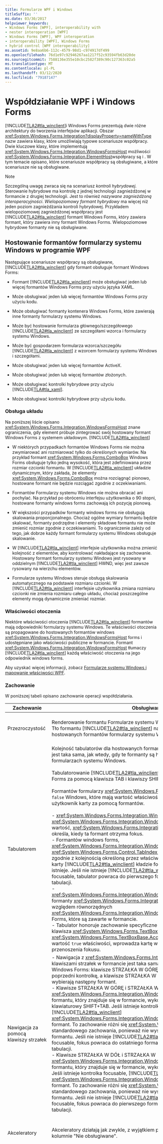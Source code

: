```yaml
---
title: Formularze WPF i Windows
titleSuffix: ''
ms.date: 03/30/2017
helpviewer_keywords:
- Windows Forms [WPF], interoperability with
- nester interoperation [WPF]
- Windows Forms [WPF], WPF interoperation
- interoperability [WPF], Windows Forms
- hybrid control [WPF interoperability]
ms.assetid: 9e8aa6b6-112c-4579-98d1-c974917df499
ms.openlocfilehash: 76d1e97c92946267aa1217f52c93594fb63d20de
ms.sourcegitcommit: 7588136e355e10cbc2582f389c90c127363c02a5
ms.translationtype: MT
ms.contentlocale: pl-PL
ms.lasthandoff: 03/12/2020
ms.locfileid: "79187147"
---
```

# <a name="wpf-and-windows-forms-interoperation"></a>Współdziałanie WPF i Windows Forms
[!INCLUDE[TLA2#tla_winclient](../../../../includes/tla2sharptla-winclient-md.md)]i Windows Forms prezentują dwie różne architektury do tworzenia interfejsów aplikacji. Obszar <xref:System.Windows.Forms.Integration?displayProperty=nameWithType> nazw zawiera klasy, które umożliwiają typowe scenariusze współpracy. Dwie kluczowe klasy, które implementują <xref:System.Windows.Forms.Integration.WindowsFormsHost> możliwości <xref:System.Windows.Forms.Integration.ElementHost>współpracy są i . W tym temacie opisano, które scenariusze współpracy są obsługiwane, a które scenariusze nie są obsługiwane.  
  
> [!NOTE]
> Szczególną uwagę zwraca się na scenariusz *kontroli hybrydowej.* Sterowanie hybrydowe ma kontrolę z jednej technologii zagnieżdżonej w formancie z drugiej technologii. Jest to również *nazywane zagnieżdżoną interoperacyjności*. *Wielopoziomowy formant hybrydowy* ma więcej niż jeden poziom zagnieżdżania kontroli hybrydowej. Przykładem wielopoziomowej zagnieżdżonej współpracy jest [!INCLUDE[TLA2#tla_winclient](../../../../includes/tla2sharptla-winclient-md.md)] formant Windows Forms, który zawiera formant, który zawiera inny formant Windows Forms. Wielopoziomowe hybrydowe formanty nie są obsługiwane.  

<a name="Windows_Presentation_Foundation_Application_Hosting"></a>
## <a name="hosting-windows-forms-controls-in-wpf"></a>Hostowanie formantów formularzy systemu Windows w programie WPF  
 Następujące scenariusze współpracy są obsługiwane, [!INCLUDE[TLA2#tla_winclient](../../../../includes/tla2sharptla-winclient-md.md)] gdy formant obsługuje formant Windows Forms:  
  
- Formant [!INCLUDE[TLA2#tla_winclient](../../../../includes/tla2sharptla-winclient-md.md)] może obsługiwać jeden lub więcej formantów Windows Forms przy użyciu języka XAML.  
  
- Może obsługiwać jeden lub więcej formantów Windows Forms przy użyciu kodu.  
  
- Może obsługiwać formanty kontenera Windows Forms, które zawierają inne formanty formularzy systemu Windows.  
  
- Może być hostowanie formularza głównego/szczegółowego [!INCLUDE[TLA2#tla_winclient](../../../../includes/tla2sharptla-winclient-md.md)] ze szczegółami wzorca i formularzy systemu Windows.  
  
- Może być gospodarzem formularza wzorca/szczegółu [!INCLUDE[TLA2#tla_winclient](../../../../includes/tla2sharptla-winclient-md.md)] z wzorcem formularzy systemu Windows i szczegółami.  
  
- Może obsługiwać jeden lub więcej formantów ActiveX.  
  
- Może obsługiwać jeden lub więcej formantów złożonych.  
  
- Może obsługiwać kontrolki hybrydowe przy użyciu [!INCLUDE[TLA#tla_xaml](../../../../includes/tlasharptla-xaml-md.md)].  
  
- Może obsługiwać kontrolki hybrydowe przy użyciu kodu.  
  
### <a name="layout-support"></a>Obsługa układu  
 Na poniższej liście opisano <xref:System.Windows.Forms.Integration.WindowsFormsHost> znane ograniczenia, gdy element próbuje zintegrować swój hostowany formant Windows Forms z systemem układowym. [!INCLUDE[TLA2#tla_winclient](../../../../includes/tla2sharptla-winclient-md.md)]  
  
- W niektórych przypadkach formantów Windows Forms nie można zwymiarować ani rozmiarować tylko do określonych wymiarów. Na przykład formant <xref:System.Windows.Forms.ComboBox> Windows Forms obsługuje tylko jedną wysokość, która jest zdefiniowana przez rozmiar czcionki formantu. W [!INCLUDE[TLA2#tla_winclient](../../../../includes/tla2sharptla-winclient-md.md)] układzie dynamicznym, który zakłada, że elementy <xref:System.Windows.Forms.ComboBox> można rozciągnąć pionowo, hostowane formant nie będzie rozciągać zgodnie z oczekiwaniami.  
  
- Formantów Formularzy systemu Windows nie można obracać ani pochylać. Na przykład po obróceniu interfejsu użytkownika o 90 stopni, hostowane formanty windows forms zachowają ich pozycję pionową.  
  
- W większości przypadków formanty windows forms nie obsługują skalowania proporcjonalnego. Chociaż ogólne wymiary formantu będzie skalować, formanty podrzędne i elementy składowe formantu nie może zmienić rozmiar zgodnie z oczekiwaniami. To ograniczenie zależy od tego, jak dobrze każdy formant formularzy systemu Windows obsługuje skalowanie.  
  
- W [!INCLUDE[TLA2#tla_winclient](../../../../includes/tla2sharptla-winclient-md.md)] interfejsie użytkownika można zmienić kolejność z elementów, aby kontrolować nakładające się zachowanie. Hostowany formant formularzy systemu Windows jest rysowany w oddzielnym [!INCLUDE[TLA2#tla_winclient](../../../../includes/tla2sharptla-winclient-md.md)] HWND, więc jest zawsze rysowany na wierzchu elementów.  
  
- Formularze systemu Windows steruje obsługą skalowania automatycznego na podstawie rozmiaru czcionki. W [!INCLUDE[TLA2#tla_winclient](../../../../includes/tla2sharptla-winclient-md.md)] interfejsie użytkownika zmiana rozmiaru czcionki nie zmienia rozmiaru całego układu, chociaż poszczególne elementy mogą dynamicznie zmieniać rozmiar.  
  
### <a name="ambient-properties"></a>Właściwości otoczenia  
 Niektóre właściwości otoczenia [!INCLUDE[TLA2#tla_winclient](../../../../includes/tla2sharptla-winclient-md.md)] formantów mają odpowiedniki formularzy systemu Windows. Te właściwości otoczenia są propagowane do hostowanych formantów windows <xref:System.Windows.Forms.Integration.WindowsFormsHost> forms i udostępniane jako właściwości publiczne w formancie. Formant <xref:System.Windows.Forms.Integration.WindowsFormsHost> tłumaczy [!INCLUDE[TLA2#tla_winclient](../../../../includes/tla2sharptla-winclient-md.md)] każdą właściwość otoczenia na jego odpowiednik windows forms.  
  
 Aby uzyskać więcej informacji, zobacz [Formularze systemu Windows i mapowanie właściwości WPF](windows-forms-and-wpf-property-mapping.md).  
  
### <a name="behavior"></a>Zachowanie  
 W poniższej tabeli opisano zachowanie operacji współdziałania.  
  
|Zachowanie|Obsługiwane|Nieobsługiwane|  
|--------------|---------------|-------------------|  
|Przezroczystość|Renderowanie formantu Formularze systemu Windows obsługuje przezroczystość. Tło formantu [!INCLUDE[TLA2#tla_winclient](../../../../includes/tla2sharptla-winclient-md.md)] nadrzędnego może stać się tłem hostowanych formantów formularzy systemu Windows.|Niektóre formanty formularzy systemu Windows nie obsługują przezroczystości. Na przykład <xref:System.Windows.Forms.TextBox> i <xref:System.Windows.Forms.ComboBox> formanty nie będą [!INCLUDE[TLA2#tla_winclient](../../../../includes/tla2sharptla-winclient-md.md)]przezroczyste, gdy hostowane przez program .|  
|Tabulatorem|Kolejność tabulatorów dla hostowanych formantów formularzy systemu Windows jest taka sama, jak wtedy, gdy te formanty są hostowane w aplikacji opartej na formularzach systemu Windows.<br /><br /> Tabulatorowanie [!INCLUDE[TLA2#tla_winclient](../../../../includes/tla2sharptla-winclient-md.md)] z formantu do formantu Windows Forms za pomocą klawisza TAB i klawiszy SHIFT+TAB działa jak zwykle.<br /><br /> Formantów formularzy <xref:System.Windows.Forms.Control.TabStop%2A> systemu `false` Windows, które mają wartość właściwości nie otrzymują fokus, gdy użytkownik karty za pomocą formantów.<br /><br /> - <xref:System.Windows.Forms.Integration.WindowsFormsHost> Każdy formant ma <xref:System.Windows.Forms.Integration.WindowsFormsHost.TabIndex%2A> wartość, <xref:System.Windows.Forms.Integration.WindowsFormsHost> która określa, kiedy ta formant otrzyma fokus.<br />- Formantów windows forms, <xref:System.Windows.Forms.Integration.WindowsFormsHost> które znajdują się <xref:System.Windows.Forms.Control.TabIndex%2A> wewnątrz kontenera postępuj zgodnie z kolejnością określoną przez właściwość. Tabulowanie z indeksu ostatniej karty [!INCLUDE[TLA2#tla_winclient](../../../../includes/tla2sharptla-winclient-md.md)] kładzie fokus na następny formant, jeśli istnieje. Jeśli nie istnieje [!INCLUDE[TLA2#tla_winclient](../../../../includes/tla2sharptla-winclient-md.md)] żadna inna formant focusable, tabulator powraca do pierwszego formantu Windows Forms w kolejności tabulacji.<br />-   <xref:System.Windows.Forms.Integration.WindowsFormsHost.TabIndex%2A>wartości formanty <xref:System.Windows.Forms.Integration.WindowsFormsHost> wewnątrz są względem równorzędnych <xref:System.Windows.Forms.Integration.WindowsFormsHost> formantów Windows Forms, które są zawarte w formancie.<br />- Tabulator honoruje zachowanie specyficzne dla kontroli. Na przykład naciśnięcie klawisza <xref:System.Windows.Forms.TextBox> TAB w <xref:System.Windows.Forms.TextBoxBase.AcceptsTab%2A> formancie, który ma wartość `true` właściwości, wprowadza kartę w polu tekstowym zamiast przenoszenia fokusu.|Nie dotyczy.|  
|Nawigacja za pomocą klawiszy strzałek|- Nawigacja z <xref:System.Windows.Forms.Integration.WindowsFormsHost> klawiszami strzałek w formancie jest taka sama jak w zwykłym formancie kontenera Windows Forms: klawisze STRZAŁKA W GÓRĘ i STRZAŁKA W LEWO wybierają poprzedni kontrolkę, a klawisze STRZAŁKA W DÓŁ i STRZAŁKA W PRAWO wybierają następny formant.<br />- Klawisze STRZAŁKA W GÓRĘ i STRZAŁKA W <xref:System.Windows.Forms.Integration.WindowsFormsHost> LEWO z pierwszego formantu, który znajduje się w formancie, wykonują tę samą akcję, co skrót klawiaturowy SHIFT+TAB. Jeśli istnieje kontrolka focusable, [!INCLUDE[TLA2#tla_winclient](../../../../includes/tla2sharptla-winclient-md.md)] <xref:System.Windows.Forms.Integration.WindowsFormsHost> fokus przenosi poza formant. To zachowanie różni się <xref:System.Windows.Forms.ContainerControl> od standardowego zachowania, ponieważ nie występuje zawijanie do ostatniego formantu. Jeśli nie istnieje [!INCLUDE[TLA2#tla_winclient](../../../../includes/tla2sharptla-winclient-md.md)] żadna inna formant focusable, fokus powraca do ostatniego formantu Windows Forms w kolejności tabulacji.<br />- Klawisze STRZAŁKA W DÓŁ i STRZAŁKA W <xref:System.Windows.Forms.Integration.WindowsFormsHost> PRAWO z ostatniego formantu, który znajduje się w formancie, wykonują tę samą akcję co klawisz TAB. Jeśli istnieje kontrolka focusable, [!INCLUDE[TLA2#tla_winclient](../../../../includes/tla2sharptla-winclient-md.md)] <xref:System.Windows.Forms.Integration.WindowsFormsHost> fokus przenosi poza formant. To zachowanie różni się <xref:System.Windows.Forms.ContainerControl> od standardowego zachowania, ponieważ nie występuje zawijanie do pierwszego formantu. Jeśli nie istnieje [!INCLUDE[TLA2#tla_winclient](../../../../includes/tla2sharptla-winclient-md.md)] żadna inna formant focusable, fokus powraca do pierwszego formantu Windows Forms w kolejności tabulacji.|Nie dotyczy.|  
|Akceleratory|Akceleratory działają jak zwykle, z wyjątkiem przypadków wymienionych w kolumnie "Nie obsługiwane".|Zduplikowane akceleratory w różnych technologiach nie działają jak zwykłe zduplikowane akceleratory. Gdy akcelerator jest duplikowany między technologiami, z co [!INCLUDE[TLA2#tla_winclient](../../../../includes/tla2sharptla-winclient-md.md)] najmniej jednym w formancie Windows Forms, a drugi na formancie, formant Windows Forms zawsze odbiera akcelerator. Fokus nie przełącza się między formantami po naciśnięciu zduplikowanego akceleratora.|  
|Klawisze skrótów|Klawisze skrótów działają jak zwykle, z wyjątkiem sytuacji, gdy zaznaczono w kolumnie "Nie obsługiwane".|- Klawisze skrótów formularzy systemu Windows, które są obsługiwane [!INCLUDE[TLA2#tla_winclient](../../../../includes/tla2sharptla-winclient-md.md)] na etapie przetwarzania wstępnego, zawsze mają pierwszeństwo przed klawiszami skrótów. Na przykład jeśli masz <xref:System.Windows.Forms.ToolStrip> formant z ctrl + S klawisze skrótów zdefiniowane i istnieje [!INCLUDE[TLA2#tla_winclient](../../../../includes/tla2sharptla-winclient-md.md)] polecenie powiązane z CTRL + S, program obsługi <xref:System.Windows.Forms.ToolStrip> jest zawsze wywoływane najpierw, niezależnie od fokusu.<br />- Klawisze skrótów formularzy <xref:System.Windows.Forms.Control.KeyDown> systemu Windows obsługiwane [!INCLUDE[TLA2#tla_winclient](../../../../includes/tla2sharptla-winclient-md.md)]przez zdarzenie są przetwarzane jako ostatnie w programie . Można zapobiec takie zachowanie, zastępując <xref:System.Windows.Forms.Control.IsInputKey%2A> metodę formantu Windows <xref:System.Windows.Forms.Control.PreviewKeyDown> Forms lub obsługi zdarzenia. Powrót `true` z <xref:System.Windows.Forms.Control.IsInputKey%2A> metody lub ustawić wartość <xref:System.Windows.Forms.PreviewKeyDownEventArgs.IsInputKey%2A?displayProperty=nameWithType> właściwości `true` w <xref:System.Windows.Forms.Control.PreviewKeyDown> programie obsługi zdarzeń.|  
|AkceptujeReturn, AcceptsTab i inne zachowanie specyficzne dla formantu|Właściwości, które zmieniają domyślne zachowanie klawiatury działają jak zwykle, <xref:System.Windows.Forms.Control.IsInputKey%2A> przy założeniu, że formant Windows Forms zastępuje metodę zwracania `true`.|Formantów windows forms, które <xref:System.Windows.Forms.Control.KeyDown> zmieniają domyślne zachowanie klawiatury przez obsługę zdarzenia są przetwarzane ostatnio w formancie hosta. [!INCLUDE[TLA2#tla_winclient](../../../../includes/tla2sharptla-winclient-md.md)] Ponieważ te formanty są przetwarzane jako ostatnie, mogą powodować nieoczekiwane zachowanie.|  
|Wprowadzanie i opuszczanie zdarzeń|Gdy fokus nie przechodzi <xref:System.Windows.Forms.Integration.ElementHost> do formantu zawierającego, Enter i Leave <xref:System.Windows.Forms.Integration.WindowsFormsHost> zdarzenia są wywoływane jak zwykle, gdy zmienia fokus w jednym formancie.|Zdarzenia Enter i Leave nie są wywoływane po wystąpieniu następujących zmian fokusu:<br /><br /> - Od wewnątrz <xref:System.Windows.Forms.Integration.WindowsFormsHost> do zewnątrz kontroli.<br />- Z zewnątrz <xref:System.Windows.Forms.Integration.WindowsFormsHost> do wewnątrz kontroli.<br />- Poza <xref:System.Windows.Forms.Integration.WindowsFormsHost> kontrolą.<br />- Z formantu Windows <xref:System.Windows.Forms.Integration.WindowsFormsHost> Forms hostowanego w formancie do <xref:System.Windows.Forms.Integration.ElementHost> formantu hostowanego wewnątrz tego samego <xref:System.Windows.Forms.Integration.WindowsFormsHost>.|  
|Wielowątkowość|Obsługiwane są wszystkie odmiany wielowątkowe.|Zarówno formularze [!INCLUDE[TLA2#tla_winclient](../../../../includes/tla2sharptla-winclient-md.md)] systemu Windows, jak i technologie zakładają model współbieżności jednowątkowej. Podczas debugowania wywołania obiektów struktury z innych wątków spowoduje wyjątek wymuszania tego wymogu.|  
|Zabezpieczenia|Wszystkie scenariusze współpracy wymagają pełnego zaufania.|Żadne scenariusze współpracy nie są dozwolone w częściowym zaufaniu.|  
|Ułatwienia dostępu|Obsługiwane są wszystkie scenariusze ułatwień dostępu. Produkty technologii ułatwiwczej działają poprawnie, gdy są używane [!INCLUDE[TLA2#tla_winclient](../../../../includes/tla2sharptla-winclient-md.md)] dla aplikacji hybrydowych, które zawierają zarówno formularze systemu Windows, jak i formanty.|Nie dotyczy.|  
|Schowek|Wszystkie operacje schowka działają jak zwykle. Obejmuje to wycinanie i [!INCLUDE[TLA2#tla_winclient](../../../../includes/tla2sharptla-winclient-md.md)] wklejanie między formularzami systemu Windows i formantami.|Nie dotyczy.|  
|Funkcja przeciągania i upuszczania|Wszystkie operacje przeciągania i upuszczania działają jak zwykle. Obejmuje to operacje między [!INCLUDE[TLA2#tla_winclient](../../../../includes/tla2sharptla-winclient-md.md)] formularzami systemu Windows i formantami.|Nie dotyczy.|  
  
<a name="Windows_Forms_Application_Hosting_Windows"></a>
## <a name="hosting-wpf-controls-in-windows-forms"></a>Hostowanie formantów WPF w formularzach systemu Windows  
 Następujące scenariusze współpracy są obsługiwane, gdy formant [!INCLUDE[TLA2#tla_winclient](../../../../includes/tla2sharptla-winclient-md.md)] Windows Forms obsługuje formant:  
  
- Hostowanie jednego [!INCLUDE[TLA2#tla_winclient](../../../../includes/tla2sharptla-winclient-md.md)] lub więcej formantów przy użyciu kodu.  
  
- Kojarzenie arkusza właściwości z co [!INCLUDE[TLA2#tla_winclient](../../../../includes/tla2sharptla-winclient-md.md)] najmniej jednym hostowanym formantem.  
  
- Hostowanie jednej [!INCLUDE[TLA2#tla_winclient](../../../../includes/tla2sharptla-winclient-md.md)] lub więcej stron w formularzu.  
  
- Uruchamianie [!INCLUDE[TLA2#tla_winclient](../../../../includes/tla2sharptla-winclient-md.md)] okna.  
  
- Hostowanie formularza wzorca/szczegółów z [!INCLUDE[TLA2#tla_winclient](../../../../includes/tla2sharptla-winclient-md.md)] wzorcem formularzy systemu Windows i szczegółami.  
  
- Hostowanie formularza wzorca/szczegółów ze [!INCLUDE[TLA2#tla_winclient](../../../../includes/tla2sharptla-winclient-md.md)] szczegółami wzorca i formularzy systemu Windows.  
  
- Hostowanie [!INCLUDE[TLA2#tla_winclient](../../../../includes/tla2sharptla-winclient-md.md)] niestandardowych formantów.  
  
- Hosting elementów sterujących hybrydowych.  
  
### <a name="ambient-properties"></a>Właściwości otoczenia  
 Niektóre właściwości otoczenia formantów [!INCLUDE[TLA2#tla_winclient](../../../../includes/tla2sharptla-winclient-md.md)] windows forms mają odpowiedniki. Te właściwości otoczenia są propagowane [!INCLUDE[TLA2#tla_winclient](../../../../includes/tla2sharptla-winclient-md.md)] do hostowanych formantów <xref:System.Windows.Forms.Integration.ElementHost> i udostępniane jako właściwości publiczne w formancie. Formant <xref:System.Windows.Forms.Integration.ElementHost> tłumaczy każdą właściwość [!INCLUDE[TLA2#tla_winclient](../../../../includes/tla2sharptla-winclient-md.md)] otoczenia windows forms na jej odpowiednik.  
  
 Aby uzyskać więcej informacji, zobacz [Formularze systemu Windows i mapowanie właściwości WPF](windows-forms-and-wpf-property-mapping.md).  
  
### <a name="behavior"></a>Zachowanie  
 W poniższej tabeli opisano zachowanie operacji współdziałania.  
  
|Zachowanie|Obsługiwane|Nieobsługiwane|  
|--------------|---------------|-------------------|  
|Przezroczystość|[!INCLUDE[TLA2#tla_winclient](../../../../includes/tla2sharptla-winclient-md.md)]renderowanie sterowania obsługuje przezroczystość. Tło nadrzędnego formantu Windows Forms może [!INCLUDE[TLA2#tla_winclient](../../../../includes/tla2sharptla-winclient-md.md)] stać się tłem hostowanych formantów.|Nie dotyczy.|  
|Wielowątkowość|Obsługiwane są wszystkie odmiany wielowątkowe.|Zarówno formularze [!INCLUDE[TLA2#tla_winclient](../../../../includes/tla2sharptla-winclient-md.md)] systemu Windows, jak i technologie zakładają model współbieżności jednowątkowej. Podczas debugowania wywołania obiektów struktury z innych wątków spowoduje wyjątek wymuszania tego wymogu.|  
|Zabezpieczenia|Wszystkie scenariusze współpracy wymagają pełnego zaufania.|Żadne scenariusze współpracy nie są dozwolone w częściowym zaufaniu.|  
|Ułatwienia dostępu|Obsługiwane są wszystkie scenariusze ułatwień dostępu. Produkty technologii ułatwiwczej działają poprawnie, gdy są używane [!INCLUDE[TLA2#tla_winclient](../../../../includes/tla2sharptla-winclient-md.md)] dla aplikacji hybrydowych, które zawierają zarówno formularze systemu Windows, jak i formanty.|Nie dotyczy.|  
|Schowek|Wszystkie operacje schowka działają jak zwykle. Obejmuje to wycinanie i [!INCLUDE[TLA2#tla_winclient](../../../../includes/tla2sharptla-winclient-md.md)] wklejanie między formularzami systemu Windows i formantami.|Nie dotyczy.|  
|Funkcja przeciągania i upuszczania|Wszystkie operacje przeciągania i upuszczania działają jak zwykle. Obejmuje to operacje między [!INCLUDE[TLA2#tla_winclient](../../../../includes/tla2sharptla-winclient-md.md)] formularzami systemu Windows i formantami.|Nie dotyczy.|  
  
## <a name="see-also"></a>Zobacz też

- <xref:System.Windows.Forms.Integration.ElementHost>
- <xref:System.Windows.Forms.Integration.WindowsFormsHost>
- [Wskazówki: hosting formantu Windows Forms w WPF](walkthrough-hosting-a-windows-forms-control-in-wpf.md)
- [Przewodnik: hosting złożonej kontrolki Windows Forms w WPF](walkthrough-hosting-a-windows-forms-composite-control-in-wpf.md)
- [Przewodnik: hosting złożonej kontrolki WPF w Windows Forms](walkthrough-hosting-a-wpf-composite-control-in-windows-forms.md)
- [Mapowanie właściwości Windows Forms i WPF](windows-forms-and-wpf-property-mapping.md)
